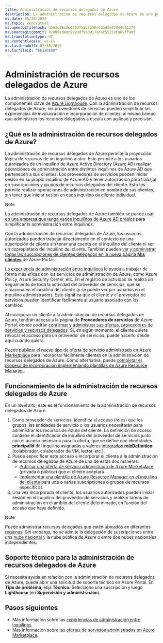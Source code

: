 ```yaml
---
title: Administración de recursos delegados de Azure
description: La administración de recursos delegados de Azure es una parte clave de Azure Lighthouse, lo que permite a los proveedores de servicios administrar recursos delegados a escala con agilidad y precisión.
ms.date: 05/28/2020
ms.topic: conceptual
ms.openlocfilehash: bbe3c28cdcd252755b8350eaa5d2e72044981174
ms.sourcegitcommit: d7008edadc9993df960817ad4c5521efa69ffa9f
ms.translationtype: HT
ms.contentlocale: es-ES
ms.lasthandoff: 07/08/2020
ms.locfileid: "86120898"
---
```

# <a name="azure-delegated-resource-management"></a>Administración de recursos delegados de Azure

La administración de recursos delegados de Azure es uno de los componentes clave de [Azure Lighthouse](../overview.md). Con la administración de recursos delegados de Azure, los proveedores de servicios pueden simplificar las experiencias de involucración e incorporación de clientes, al mismo tiempo que administran los recursos delegados a escala con agilidad y precisión.

## <a name="what-is-azure-delegated-resource-management"></a>¿Qué es la administración de recursos delegados de Azure?

La administración de recursos delegados de Azure permite la proyección lógica de recursos de un inquilino a otro. Esto permite a los usuarios autorizados de un inquilino de Azure Active Directory (Azure AD) realizar operaciones de administración entre distintos inquilinos de Azure AD que pertenecen a sus clientes. Los proveedores de servicios pueden iniciar sesión en su propio inquilino de Azure AD y tener autorización para trabajar en suscripciones y grupos de recursos delegados del cliente. Esto les permite realizar operaciones de administración en nombre de sus clientes, sin tener que iniciar sesión en cada inquilino de cliente individual.

> [!NOTE]
> La administración de recursos delegados de Azure también se puede usar [en una empresa que tenga varios inquilinos de Azure AD propios](enterprise.md) para simplificar la administración entre inquilinos.

Con la administración de recursos delegados de Azure, los usuarios autorizados pueden trabajar directamente en el contexto de una suscripción de cliente sin tener una cuenta en el inquilino del cliente ni ser un copropietario del inquilino del cliente. También pueden [ver y administrar todas las suscripciones de clientes delegados en la nueva página **Mis clientes**](../how-to/view-manage-customers.md) de Azure Portal.

La [experiencia de administración entre inquilinos](cross-tenant-management-experience.md) le ayuda a trabajar de forma más eficaz con los servicios de administración de Azure, como Azure Policy, Azure Security Center, etc. En el registro de actividad se realiza un seguimiento de toda la actividad del proveedor de servicios, que se almacena en el inquilino del cliente (y se puede ver por usuarios en el inquilino administrador). Esto significa que el cliente y el proveedor de servicios pueden identificar fácilmente al usuario asociado con los cambios.

Al incorporar un cliente a la administración de recursos delegados de Azure, tendrán acceso a la página de **Proveedores de servicios** de Azure Portal, donde podrán [confirmar y administrar sus ofertas, proveedores de servicios y recursos delegados](../how-to/view-manage-service-providers.md). Si, en algún momento, el cliente quiere revocar el acceso para un proveedor de servicios, puede hacerlo desde aquí cuando quiera.

Puede [publicar el nuevo tipo de oferta de servicio administrado en Azure Marketplace](../how-to/publish-managed-services-offers.md) para incorporar fácilmente clientes en la administración de recursos delegados de Azure. Como alternativa, puede [completar el proceso de incorporación implementando plantillas de Azure Resource Manager ](../how-to/onboard-customer.md).

## <a name="how-azure-delegated-resource-management-works"></a>Funcionamiento de la administración de recursos delegados de Azure

En un nivel alto, este es el funcionamiento de la administración de recursos delegados de Azure:

1. Como proveedor de servicios, identifica el acceso (roles) que los grupos, las entidades de servicio o los usuarios necesitarán para administrar los recursos de Azure del cliente. La definición de acceso contiene el identificador de inquilino del proveedor de servicios junto con el acceso necesario para la oferta, que se define con identidades **principalId** del inquilino asignadas a valores [integrados **roleDefinition**](../../role-based-access-control/built-in-roles.md) (colaborador, colaborador de VM, lector, etc.).
2. Puede especificar este acceso e incorporar el cliente a la administración de recursos delegados de Azure de una de estas dos maneras:
   - [Publicar una oferta de servicio administrado de Azure Marketplace](../how-to/publish-managed-services-offers.md) (privada o pública) que el cliente aceptará
   - [Implementar una plantilla de Azure Resource Manager en el inquilino del cliente](../how-to/onboard-customer.md) para una o varias suscripciones o grupos de recursos específicos
3. Una vez incorporado el cliente, los usuarios autorizados pueden iniciar sesión en el inquilino del proveedor de servicios y realizar tareas de administración en el ámbito del cliente determinado, en función del acceso que haya definido.

> [!NOTE]
> Puede administrar recursos delegados que estén ubicados en diferentes [regiones](../../availability-zones/az-overview.md#regions). Sin embargo, no se admite la delegación de suscripciones entre una [nube nacional](../../active-directory/develop/authentication-national-cloud.md) y la nube pública de Azure o entre dos nubes nacionales independientes.

## <a name="support-for-azure-delegated-resource-management"></a>Soporte técnico para la administración de recursos delegados de Azure

Si necesita ayuda en relación con la administración de recursos delegados de Azure, puede abrir una solicitud de soporte técnico en Azure Portal. En **Tipo de problema**, elija **Técnico**. Seleccione una suscripción y luego **Lighthouse** (en **Supervisión y administración**).

## <a name="next-steps"></a>Pasos siguientes

- Más información sobre las [experiencias de administración entre inquilinos](cross-tenant-management-experience.md).
- Más información sobre las [ofertas de servicios administrados en Azure Marketplace](managed-services-offers.md).